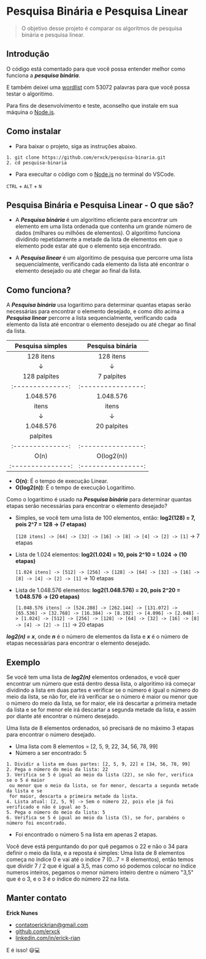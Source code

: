 # Pesquisa Binária e Pesquisa Linear

> O objetivo desse projeto é comparar os algoritmos de pesquisa binária e pesquisa linear.

## Introdução

O código está comentado para que você possa entender melhor como funciona a **_pesquisa binária_**.

E também deixei uma [wordlist](https://github.com/douglasbuzatto/WordLists) com 53072 palavras para que você possa testar o algoritimo.

Para fins de desenvolvimento e teste, aconselho que instale em sua máquina o [Node.js](https://nodejs.org/en).

## Como instalar

- Para baixar o projeto, siga as instruções abaixo.

```
1. git clone https://github.com/erxck/pesquisa-binaria.git
2. cd pesquisa-binaria
```

- Para execultar o código com o [Node.js](https://nodejs.org/en) no terminal do VSCode.

`CTRL` + `ALT` + `N`

## Pesquisa Binária e Pesquisa Linear - O que são?

- A **_Pesquisa binária_** é um algoritimo eficiente para encontrar um elemento em uma lista ordenada que contenha um grande número de dados (milhares ou milhões de elementos). O algoritimo funciona dividindo repetidamente a metade da lista de elementos em que o elemento pode estar até que o elemento seja encontrado.

- A **_Pesquisa linear_** é um algoritimo de pesquisa que percorre uma lista sequencialmente, verificando cada elemento da lista até encontrar o elemento desejado ou até chegar ao final da lista.

## Como funciona?

A **_Pesquisa binária_** usa logaritimo para determinar quantas etapas serão necessárias para encontrar o elemento desejado, e como dito acima a **_Pesquisa linear_** percorre a lista sequencialmente, verificando cada elemento da lista até encontrar o elemento desejado ou até chegar ao final da lista.

| **Pesquisa simples** | **Pesquisa binária** |
| :------------------: | :------------------: |
|      128 itens       |      128 itens       |
|          ↓           |          ↓           |
|     128 palpites     |      7 palpites      |
|   :--------------:   |  :----------------:  |
|      1.048.576       |      1.048.576       |
|        itens         |        itens         |
|          ↓           |          ↓           |
|      1.048.576       |     20 palpites      |
|       palpites       |                      |
|   :--------------:   |  :----------------:  |
|         O(n)         |      O(log2(n))      |
|  :---------------:   |  :----------------:  |

- **O(n)**: É o tempo de execução Linear.
- **O(log2(n))**: É o tempo de execução Logaritimo.

Como o logaritimo é usado na **_Pesquisa binária_** para determinar quantas etapas serão necessárias para encontrar o elemento desejado?

- Simples, se você tem uma lista de 100 elementos, então: **log2(128) = 7, pois 2^7 = 128 -> (7 etapas)**

  `[128 itens] -> [64] -> [32] -> [16] -> [8] -> [4] -> [2] -> [1]` -> 7 etapas

- Lista de 1.024 elementos: **log2(1.024) = 10, pois 2^10 = 1.024 -> (10 etapas)**

  `[1.024 itens] -> [512] -> [256] -> [128] -> [64] -> [32] -> [16] -> [8] -> [4] -> [2] -> [1]` -> 10 etapas

- Lista de 1.048.576 elementos: **log2(1.048.576) = 20, pois 2^20 = 1.048.576 -> (20 etapas)**

  `[1.048.576 itens] -> [524.288] -> [262.144] -> [131.072] -> [65.536] -> [32.768] -> [16.384] -> [8.192] -> [4.096] -> [2.048] -> [1.024] -> [512] -> [256] -> [128] -> [64] -> [32] -> [16] -> [8] -> [4] -> [2] -> [1]` -> 20 etapas

**_log2(n) = x_**, onde **_n_** é o número de elementos da lista e **_x_** é o número de etapas necessárias para encontrar o elemento desejado.

## Exemplo

Se você tem uma lista de **_log2(n)_** elementos ordenados, e você quer encontrar um número que está dentro dessa lista, o algoritimo irá começar dividindo a lista em duas partes e verificar se o número é igual o número do meio da lista, se não for, ele irá verificar se o número é maior ou menor que o número do meio da lista, se for maior, ele irá descartar a primeira metade da lista e se for menor ele irá descartar a segunda metade da lista, e assim por diante até encontrar o número desejado.

Uma lista de 8 elementos ordenados, só precisará de no máximo 3 etapas para encontrar o número desejado.

- Uma lista com 8 elementos = [2, 5, 9, 22, 34, 56, 78, 99]
- Número a ser encontrado: 5

```
1. Dividir a lista em duas partes: [2, 5, 9, 22] e [34, 56, 78, 99]
2. Pega o número do meio da lista: 22
3. Verifica se 5 é igual ao meio da lista (22), se não for, verifica se o 5 é maior
 ou menor que o meio da lista, se for menor, descarta a segunda metade da lista e se
 for maior, descarta a primeira metade da lista.
4. Lista atual: [2, 5, 9] -> Sem o número 22, pois ele já foi verificado e não é igual ao 5.
5. Pega o número do meio da lista: 5
6. Verifica se 5 é igual ao meio da lista (5), se for, parabéns o número foi encontrado.
```

- Foi encontrado o número 5 na lista em apenas 2 etapas.

Você deve está perguntando do por quê pegamos o 22 e não o 34 para definir o meio da lista, e a reposta é simples: Uma lista de 8 elementos começa no índice 0 e vai até o indice 7 (0...7 = 8 elementos), então temos que dividir 7 / 2 que é igual a 3,5, mas como só podemos colocar no índice numeros inteiros, pegamos o menor número inteiro dentre o número "3,5" que é o 3, e o 3 é o índice do número 22 na lista.

## Manter contato

**Erick Nunes**

- [contatoerickrian@gmail.com](mailto:contatoerickrian@gmail.com)
- [github.com/erxck](https://github.com/erxck)
- [linkedin.com/in/erick-rian](https://linkedin.com/in/erick-rian)

E é isso! 😃💻
